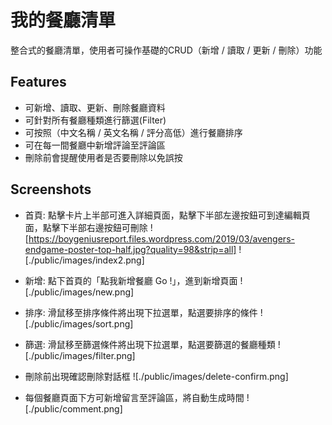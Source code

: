 # 我的餐廳清單
整合式的餐廳清單，使用者可操作基礎的CRUD（新增 / 讀取 / 更新 / 刪除）功能

## Features 
- 可新增、讀取、更新、刪除餐廳資料
- 可針對所有餐廳種類進行篩選(Filter)
- 可按照（中文名稱 / 英文名稱 / 評分高低）進行餐廳排序
- 可在每一間餐廳中新增評論至評論區
- 刪除前會提醒使用者是否要刪除以免誤按

## Screenshots
- 首頁: 點擊卡片上半部可進入詳細頁面，點擊下半部左邊按鈕可到達編輯頁面，點擊下半部右邊按鈕可刪除
![https://boygeniusreport.files.wordpress.com/2019/03/avengers-endgame-poster-top-half.jpg?quality=98&strip=all]
![./public/images/index2.png]

- 新增: 點下首頁的「點我新增餐廳 Go !」，進到新增頁面
![./public/images/new.png]

- 排序: 滑鼠移至排序條件將出現下拉選單，點選要排序的條件
![./public/images/sort.png]

- 篩選: 滑鼠移至篩選條件將出現下拉選單，點選要篩選的餐廳種類
![./public/images/filter.png]

- 刪除前出現確認刪除對話框
![./public/images/delete-confirm.png]

- 每個餐廳頁面下方可新增留言至評論區，將自動生成時間
![./public/comment.png]